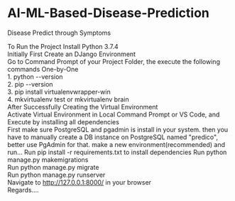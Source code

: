 # AI-ML-Based-Disease-Prediction
Disease Predict through Symptoms

To Run the Project
Install Python 3.7.4   
Initially First Create an DJango Environment  
Go to Command Prompt of your Project Folder, the execute the following commands One-by-One  
      1.	python --version  
      2.	pip --version  
      3.	pip install virtualenvwrapper-win  
      4.	mkvirtualenv test or mkvirtualenv brain  
After Successfully Creating the Virtual Environment  
Activate Virtual Environment in Local Command Prompt or VS Code, and Execute by installing all dependencies  
First make sure PostgreSQL and pgadmin is install in your system. then you have to manually create a DB instance on PostgreSQL named "predico", better use PgAdmin for that. make a new environment(recommended) and run...
Run pip install -r requirements.txt to install dependencies
Run python manage.py makemigrations  
Run python manage.py migrate  
Run python manage.py runserver  
Navigate to http://127.0.0.1:8000/ in your browser  
Regards....  
